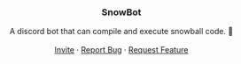 <div align="center">
  <h3 align="center">SnowBot</h3>

  <p align="center">
    A discord bot that can compile and execute snowball code. 🚀
    <br />
    <br />
    <a href="https://discord.com/oauth2/authorize?client_id=1088132784431829072&scope=bot&permissions=311385507904">Invite</a>
    ·
    <a href="https://github.com/snowball-lang/SnowBot/issues">Report Bug</a>
    ·
    <a href="https://github.com/snowball-lang/SnowBot/pulls">Request Feature</a>
  </p>
</div>
